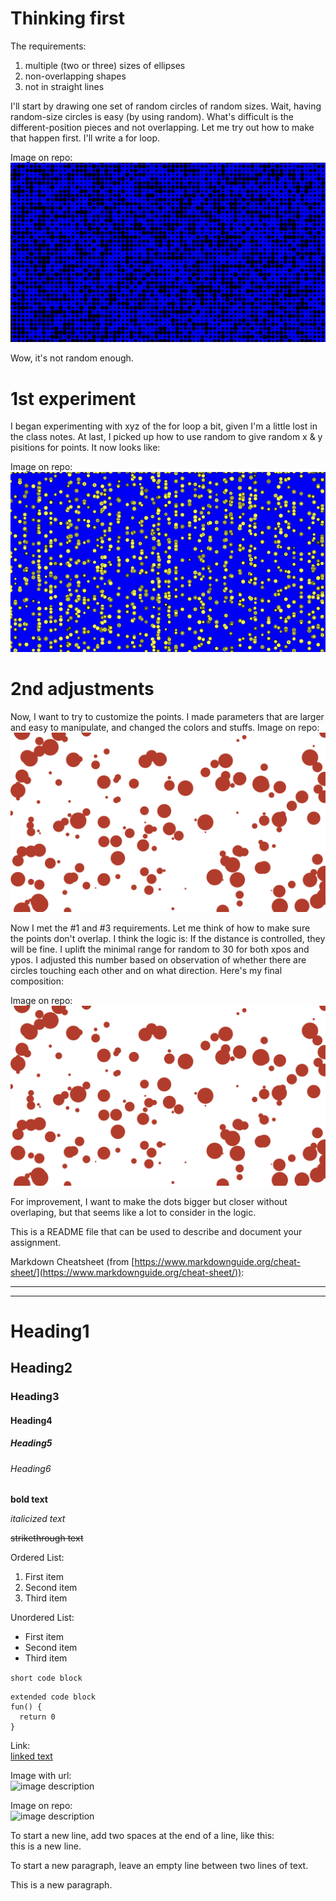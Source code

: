 # Thinking first
The requirements:
1. multiple (two or three) sizes of ellipses
2. non-overlapping shapes
3. not in straight lines

I'll start by drawing one set of random circles of random sizes. 
Wait, having random-size circles is easy (by using random). What's difficult is the different-position pieces and not overlapping. Let me try out how to make that happen first. I'll write a for loop. 

Image on repo:  
![image description](./1.png)

Wow, it's not random enough. 

# 1st experiment
I began experimenting with xyz of the for loop a bit, given I'm a little lost in the class notes. At last, I picked up how to use random to give random x & y pisitions for points. It now looks like:

Image on repo:  
![image description](./2.png)


# 2nd adjustments
Now, I want to try to customize the points. 
I made parameters that are larger and easy to manipulate, and changed the colors and stuffs. 
Image on repo:  
![image description](./3.png)

Now I met the #1 and #3 requirements.
Let me think of how to make sure the points don't overlap. I think the logic is: If the distance is controlled, they will be fine. 
I uplift the minimal range for random to 30 for both xpos and ypos. I adjusted this number based on observation of whether there are circles touching each other and on what direction. Here's my final composition:

Image on repo:  
![image description](./4.png)


For improvement, I want to make the dots bigger but closer without overlaping, but that seems like a lot to consider in the logic. 










This is a README file that can be used to describe and document your assignment.



Markdown Cheatsheet (from [https://www.markdownguide.org/cheat-sheet/](https://www.markdownguide.org/cheat-sheet/)):

---
---

# Heading1
## Heading2
### Heading3
#### Heading4
##### Heading5
###### Heading6

**bold text**

*italicized text*

~~strikethrough text~~

Ordered List:
1. First item
2. Second item
3. Third item

Unordered List:
- First item
- Second item
- Third item

`short code block`

```
extended code block
fun() {
  return 0
}
```

Link:  
[linked text](https://www.example.com)


Image with url:  
![image description](https://dm-gy-6063-2023f-d.github.io/assets/homework/02/clark-espaco-modulado-00.jpg)


Image on repo:  
![image description](./file-name.jpg)


To start a new line, add two spaces at the end of a line, like this:  
this is a new line.


To start a new paragraph, leave an empty line between two lines of text.

This is a new paragraph.
